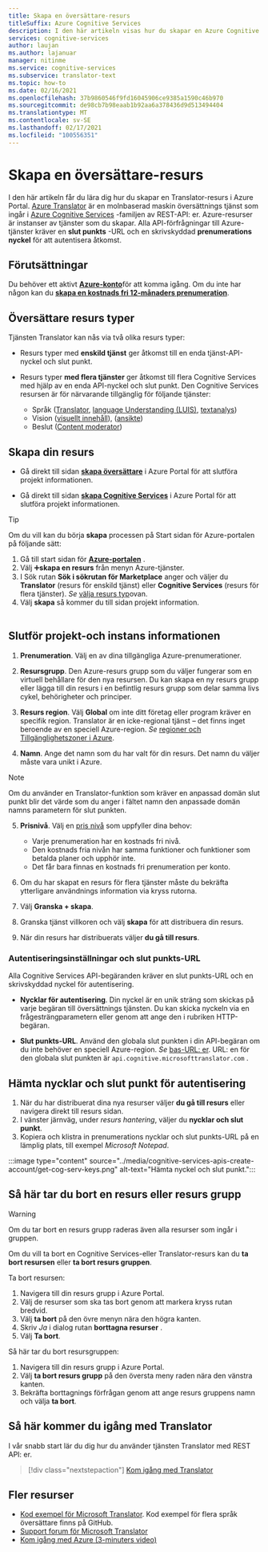 ```yaml
---
title: Skapa en översättare-resurs
titleSuffix: Azure Cognitive Services
description: I den här artikeln visas hur du skapar en Azure Cognitive Services Translator-resurs och hämtar en prenumerations nyckel och en slut punkts-URL.
services: cognitive-services
author: laujan
ms.author: lajanuar
manager: nitinme
ms.service: cognitive-services
ms.subservice: translator-text
ms.topic: how-to
ms.date: 02/16/2021
ms.openlocfilehash: 37b9860546f9fd16045906ce9385a1590c46b970
ms.sourcegitcommit: de98cb7b98eaab1b92aa6a378436d9d513494404
ms.translationtype: MT
ms.contentlocale: sv-SE
ms.lasthandoff: 02/17/2021
ms.locfileid: "100556351"
---
```

# <a name="create-a-translator-resource"></a>Skapa en översättare-resurs

I den här artikeln får du lära dig hur du skapar en Translator-resurs i Azure Portal. [Azure Translator](translator-info-overview.md) är en molnbaserad maskin översättnings tjänst som ingår i [Azure Cognitive Services](../what-are-cognitive-services.md) -familjen av REST-API: er. Azure-resurser är instanser av tjänster som du skapar. Alla API-förfrågningar till Azure-tjänster kräver en **slut punkts** -URL och en skrivskyddad **prenumerations nyckel** för att autentisera åtkomst.

## <a name="prerequisites"></a>Förutsättningar

Du behöver ett aktivt [**Azure-konto**](https://azure.microsoft.com/free/cognitive-services/)för att komma igång.  Om du inte har någon kan du [**skapa en kostnads fri 12-månaders prenumeration**](https://azure.microsoft.com/free/).

## <a name="translator-resource-types"></a>Översättare resurs typer

Tjänsten Translator kan nås via två olika resurs typer:

* Resurs typer med **enskild tjänst** ger åtkomst till en enda tjänst-API-nyckel och slut punkt.  

* Resurs typer **med flera tjänster** ger åtkomst till flera Cognitive Services med hjälp av en enda API-nyckel och slut punkt. Den Cognitive Services resursen är för närvarande tillgänglig för följande tjänster:
  * Språk ([Translator](../translator/translator-info-overview.md), [language Understanding (LUIS)](../luis/what-is-luis.md), [textanalys](../text-analytics/overview.md))  
  * Vision ([visuellt innehåll](../computer-vision/overview.md)), ([ansikte](../face/overview.md))  
  * Beslut ([Content moderator](../content-moderator/overview.md))  

## <a name="create-your-resource"></a>Skapa din resurs

* Gå direkt till sidan [**skapa översättare**](https://ms.portal.azure.com/#create/Microsoft.CognitiveServicesTextTranslation) i Azure Portal för att slutföra projekt informationen.

* Gå direkt till sidan [**skapa Cognitive Services**](https://ms.portal.azure.com/#create/Microsoft.CognitiveServicesAllInOne) i Azure Portal för att slutföra projekt informationen.

>[!TIP]
>Om du vill kan du börja **skapa** processen på Start sidan för Azure-portalen på följande sätt:
>
> 1. Gå till start sidan för [**Azure-portalen**](https://ms.portal.azure.com/#home) .
> 1. Välj ➕**skapa en resurs**  från menyn Azure-tjänster.
>1. I Sök rutan **Sök i sökrutan för Marketplace** anger och väljer du **Translator** (resurs för enskild tjänst) eller **Cognitive Services** (resurs för flera tjänster).  *Se* [välja resurs typ](#create-your-resource)ovan.
> 1. Välj **skapa** så kommer du till sidan projekt information.
><br/><br/>

## <a name="complete-your-project-and-instance-details"></a>Slutför projekt-och instans informationen

1. **Prenumeration**. Välj en av dina tillgängliga Azure-prenumerationer.

1. **Resursgrupp**. Den Azure-resurs grupp som du väljer fungerar som en virtuell behållare för den nya resursen. Du kan skapa en ny resurs grupp eller lägga till din resurs i en befintlig resurs grupp som delar samma livs cykel, behörigheter och principer.

1. **Resurs region**. Välj **Global** om inte ditt företag eller program kräver en specifik region. Translator är en icke-regional tjänst – det finns inget beroende av en speciell Azure-region. *Se* [regioner och Tillgänglighetszoner i Azure](/azure/availability-zones/az-overview).

1. **Namn**. Ange det namn som du har valt för din resurs. Det namn du väljer måste vara unikt i Azure.

> [!NOTE]
> Om du använder en Translator-funktion som kräver en anpassad domän slut punkt blir det värde som du anger i fältet namn den anpassade domän namns parametern för slut punkten.

5. **Prisnivå**. Välj en [pris nivå](https://azure.microsoft.com/pricing/details/cognitive-services/translator) som uppfyller dina behov:

   * Varje prenumeration har en kostnads fri nivå.
   * Den kostnads fria nivån har samma funktioner och funktioner som betalda planer och upphör inte.
   * Det får bara finnas en kostnads fri prenumeration per konto.</li></ul>

1. Om du har skapat en resurs för flera tjänster måste du bekräfta ytterligare användnings information via kryss rutorna.

1. Välj **Granska + skapa**.

1. Granska tjänst villkoren och välj **skapa** för att distribuera din resurs.

1. När din resurs har distribuerats väljer **du gå till resurs**.

### <a name="authentication-keys-and-endpoint-url"></a>Autentiseringsinställningar och slut punkts-URL

Alla Cognitive Services API-begäranden kräver en slut punkts-URL och en skrivskyddad nyckel för autentisering.

* **Nycklar för autentisering**. Din nyckel är en unik sträng som skickas på varje begäran till översättnings tjänsten. Du kan skicka nyckeln via en frågesträngparametern eller genom att ange den i rubriken HTTP-begäran.

* **Slut punkts-URL**. Använd den globala slut punkten i din API-begäran om du inte behöver en speciell Azure-region. *Se* [bas-URL: er](reference/v3-0-reference.md#base-urls). URL: en för den globala slut punkten är `api.cognitive.microsofttranslator.com` .

## <a name="get-your-authentication-keys-and-endpoint"></a>Hämta nycklar och slut punkt för autentisering

1. När du har distribuerat dina nya resurser väljer **du gå till resurs** eller navigera direkt till resurs sidan.
1. I vänster järnväg, under *resurs hantering*, väljer du **nycklar och slut punkt**.
1. Kopiera och klistra in prenumerations nycklar och slut punkts-URL på en lämplig plats, till exempel *Microsoft Notepad*.

:::image type="content" source="../media/cognitive-services-apis-create-account/get-cog-serv-keys.png" alt-text="Hämta nyckel och slut punkt.":::

## <a name="how-to-delete-a--resource-or-resource-group"></a>Så här tar du bort en resurs eller resurs grupp

> [!Warning]
> Om du tar bort en resurs grupp raderas även alla resurser som ingår i gruppen.

Om du vill ta bort en Cognitive Services-eller Translator-resurs kan du **ta bort resursen** eller **ta bort resurs gruppen**.

Ta bort resursen:

1. Navigera till din resurs grupp i Azure Portal.
1. Välj de resurser som ska tas bort genom att markera kryss rutan bredvid.
1. Välj **ta bort** på den övre menyn nära den högra kanten.
1. Skriv *Ja* i dialog rutan **borttagna resurser** .
1. Välj **Ta bort**.

Så här tar du bort resursgruppen:

1. Navigera till din resurs grupp i Azure Portal.
1. Välj **ta bort resurs grupp** på den översta meny raden nära den vänstra kanten.
1. Bekräfta borttagnings förfrågan genom att ange resurs gruppens namn och välja **ta bort**.

## <a name="how-to-get-started-with-translator"></a>Så här kommer du igång med Translator

I vår snabb start lär du dig hur du använder tjänsten Translator med REST API: er.

> [!div class="nextstepaction"]
> [Kom igång med Translator](quickstart-translator.md)

## <a name="more-resources"></a>Fler resurser

* [Kod exempel för Microsoft Translator](https://github.com/MicrosoftTranslator).  Kod exempel för flera språk översättare finns på GitHub.
* [Support forum för Microsoft Translator](https://www.aka.ms/TranslatorForum)
* [Kom igång med Azure (3-minuters video)](https://azure.microsoft.com/get-started/?b=16.24)
